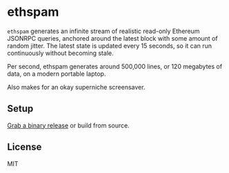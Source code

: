 # ethspam

`ethspam` generates an infinite stream of realistic read-only Ethereum JSONRPC queries,
anchored around the latest block with some amount of random jitter. The latest state is updated every 15 seconds, so it can run continuously without becoming stale.

Per second, ethspam generates around 500,000 lines, or 120 megabytes of data, on a modern portable laptop.

Also makes for an okay superniche screensaver.


## Setup

[Grab a binary release](https://github.com/shazow/ethspam/releases) or build from source.


## License

MIT
